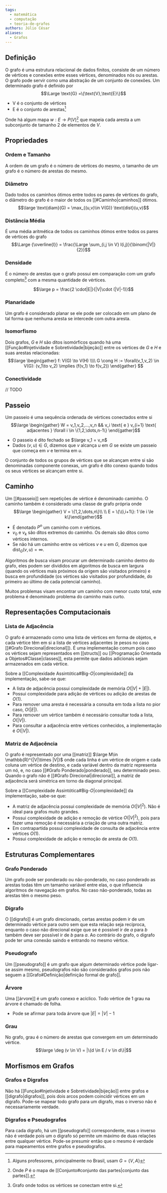 ```yaml
---
tags:
  - matemática
  - computação
  - teoria-de-grafos
authors: Júlio César
aliases:
  - Grafos
---
```

## Definição

O grafo é uma estrutura relacional de dados finitos, consiste de um número de vértices e conexões entre esses vértices, denominados nós ou arestas. O grafo pode servir como uma abstração de um conjunto de conexões. Um determinado grafo é definido por
$$\Large \text{G} =\{\text{V},\text{E}\}$$
- $\text{V}$ é o conjunto de vértices
- $\text{E}$ é o conjunto de arestas[^1]

Onde há algum mapa $w: E \to P(V)$[^3] que mapeia cada aresta a um subconjunto de tamanho 2 de elementos de $V$.
## Propriedades

### Ordem e Tamanho
A ordem de um grafo é o número de vértices do mesmo, o tamanho de um grafo é o número de arestas do mesmo. 
### Diâmetro
Dado todos os caminhos ótimos entre todos os pares de vértices do grafo, o diâmetro do grafo é o maior de todos os [[#Caminho|caminhos]] ótimos.
$$\large \text{diam}(G) = \max_{(u,v)\in V(G)} \text{dist}(u,v)$$
### Distância Média
É uma média aritmética de todos os caminhos ótimos entre todos os pares de vértices do grafo
$$\Large {\overline{l}} = \frac{\Large \sum_{i,j \in V} l(i,j)}{\binom{|V|}{2}}$$
### Densidade
É o número de arestas que o grafo possui em comparação com um grafo completo[^2] com a mesma quantidade de vértices.

$$\large p = \frac{2 \cdot|E|}{|V|\cdot (|V|-1)}$$
### Planaridade
Um grafo é considerado planar se ele pode ser colocado em um plano de tal forma que nenhuma aresta se intercede com outra aresta.

### Isomorfismo
Dois grafos, $G$ e $H$ são ditos isomórficos quando há uma [[Função#Injetividade e Sobretividade|bijeção]] entre os vértices de $G$ e $H$ e suas arestas relacionadas:
$$\large
\begin{gather}
f: V(G) \to V(H) \\\\ G \cong H := \forall(v_1,v_2) \in V(G): (v_1\to v_2) \implies (f(v_1) \to f(v_2))
\end{gather}
$$

### Conectividade
// TODO
## Passeio

Um passeio é uma sequência ordenada de vértices conectados entre si
$$\large
\begin{gather}
W = v_1,v_2,...,v_n &&
 v_i \text{ e } v_{i+1} \text{ adjacentes } \forall i \in \{1,2,\dots,n-1\} 
\end{gather}$$
- O passeio é dito fechado se $\large v_1 = v_n$
- Dados $(v,u) \in G$, dizemos que $v$ alcança $u$ em $G$ se existe um passeio que começa em $v$ e termina em $u$.

O conjunto de todos os grupos de vértices que se alcançam entre si são denominadas componente conexas, um grafo é dito conexo quando todos os seus vértices se alcançam entre si.
## Caminho

Um [[#passeio]] sem repetições de vértice é denominado caminho. O caminho também é considerado uma classe de grafo própria onde
$$\large  \begin{gather} V = \{1,2,\dots,n\}\\ \\ E = \{\{i,i+1\}: 1 \le i \le k\}\end{gather}$$
- É denotado $P^n$ um caminho com $n$ vértices.
- $v_0$ e $v_k$ são ditos extremos do caminho. Os demais são ditos como vértices internos.
- Se não há um caminho entre os vértices $v$ e $u$ em $G$, dizemos que $\text{dist}_G(v,u) = \infty$.

Algoritmos de busca visam procurar um determinado caminho dentro do grafo, eles podem ser divididos em algoritmos de busca em largura (quando os vértices mais próximos da origem são visitados primeiro) e busca em profundidade (os vértices são visitados por profundidade, do primeiro ao último de cada potencial caminho).

Muitos problemas visam encontrar um caminho com menor custo total, este problema é denominado problema do caminho mais curto.
## Representações Computacionais

### Lista de Adjacência
O grafo é armazenado como uma lista de vértices em forma de objetos, e cada vértice têm em si a lista de vértices adjacentes (e pesos no caso [[#Grafo Direcional|direcional]]). É uma implementação comum pois caso os vértices sejam representados em [[structs]] ou [[Programação Orientada a Objetos#Classe|classes]], esta permite que dados adicionais sejam armazenados em cada vértice.

Sobre a [[Complexidade Assintótica#Big-$O$|complexidade]] da implementação, sabe-se que:

- A lista de adjacência possui complexidade de memória $O(|V| + |E|)$.
- Possui complexidade para adição de vértices ou adição de arestas de $O(1)$.
- Para remover uma aresta é necessária a consulta em toda a lista no pior caso, $O(|E|)$.
- Para remover um vértice também é necessário consultar toda a lista, $O(|V|)$.
- Para consultar a adjacência entre vértices conhecidos, a implementação é $O(|V|)$.
### Matriz de Adjacência
O grafo é representado por uma [[matriz]] $\large M\in \mathbb{R}^{|V|\times |V|}$ onde cada linha é um vértice de origem e cada coluna um vértice de destino, e cada variável dentro da matriz representa um nó, e, no caso [[#Grafo Ponderado|ponderado]], seu determinado peso. Quando o grafo não é [[#Grafo Direcional|direcional]], a matriz de adjacência será simétrica em torno da diagonal principal.

Sobre a [[Complexidade Assintótica#Big-$O$|complexidade]] da implementação, sabe-se que:

- A matriz de adjacência possui complexidade de memória $O(|V|^2)$. Não é ideal para grafos muito grandes.
- Possui complexidade de adição e remoção de vértice $O(|V|^2)$, pois para fazer uma remoção é necessária a criação de uma outra matriz.
- Em contrapartida possui complexidade de consulta de adjacência entre vértices $O(1)$.
- Possui complexidade de adição e remoção de aresta de $O(1)$.

## Estruturas Complementares
### Grafo Ponderado
Um grafo pode ser ponderado ou não-ponderado, no caso ponderado as arestas todas têm um tamanho variável entre elas, o que influencia algoritmos de navegação em grafos. No caso não-ponderado, todas as arestas têm o mesmo peso.
### Digrafo
O [[digrafo]] é um grafo direcionado, certas arestas podem ir de um determinado vértice para outro sem que esta relação seja recíproca, enquanto o caso não direcional exige que se é possível ir de $a$ para $b$ também deve ser possível ir de $b$ para $a$. Ao contrário do grafo, o digrafo pode ter uma conexão saindo e entrando no mesmo vértice.
### Pseudografo
Um [[pseudografo]] é um grafo que algum determinado vértice pode ligar-se assim mesmo, pseudografos não são considerados grafos pois não seguem a [[Grafo#Definição|definição formal de grafo]].
### Árvore
Uma [[árvore]] é um grafo conexo e acíclico. Todo vértice de 1 grau na árvore é chamado de folha. 
- Pode se afirmar para toda árvore que $|E| = |V| - 1$
### Grau
No grafo, grau é o número de arestas que convergem em um determinado vértice.
$$\large \deg (v \in V) = |\{d \in E / v \in d\}|$$
## Morfismos em Grafos

### Grafos e Digrafos
Não há [[Função#Injetividade e Sobretividade|bijeção]] entre grafos e [[digrafo|digrafos]], pois dois arcos podem coincidir vértices em um digrafo. Pode-se mapear todo grafo para um digrafo, mas o inverso não é necessariamente verdade.

### Digrafos e Pseudografos
Para cada digrafo, há um [[pseudografo]] correspondente, mas o inverso não é verdade pois um o digrafo só permite um máximo de duas relações entre qualquer vértice. Pode-se presumir então que o mesmo é verdade para mapeamentos entre grafos e pseudografos.

[^1]: Alguns professores, principalmente no Brasil, usam $G = \{V,A\}$
[^2]: Grafo onde todos os vértices se conectam entre si.

[^3]: Onde $P$ é o mapa de [[Conjunto#conjunto das partes|conjunto das partes]].
